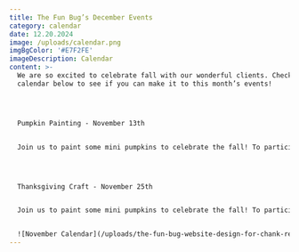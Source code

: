 ```yaml
---
title: The Fun Bug’s December Events
category: calendar
date: 12.20.2024
image: /uploads/calendar.png
imgBgColor: '#E7F2FE'
imageDescription: Calendar
content: >-
  We are so excited to celebrate fall with our wonderful clients. Check out our
  calendar below to see if you can make it to this month’s events!




  Pumpkin Painting - November 13th


  Join us to paint some mini pumpkins to celebrate the fall! To participate, it’s $3 per person. Please arrive five minutes early to receive your supplies.




  Thanksgiving Craft - November 25th


  Join us to paint some mini pumpkins to celebrate the fall! To participate, it’s $3 per person. Please arrive five minutes early to receive your supplies.


  ![November Calendar](/uploads/the-fun-bug-website-design-for-chank-review-2-.png "Calendar")
---
```


